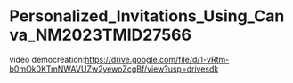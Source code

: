 # Personalized_Invitations_Using_Canva_NM2023TMID27566
video democreation:https://drive.google.com/file/d/1-vRtm-b0mOk0KTmNWAVUZw2yewoZcgBf/view?usp=drivesdk
